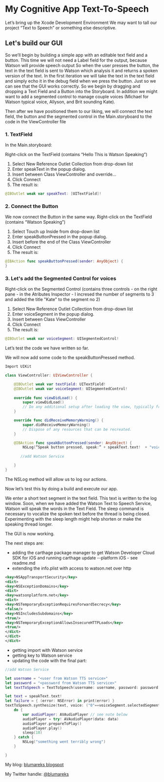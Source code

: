 # My Cognitive App Text-To-Speech
Let’s bring up the Xcode Development Environment
We may want to tall our project “Text to Speech” or something else descriptive.

## Let's build our GUI

So we’ll begin by building a simple app with an editable text field and a button.
This time we will not need a Label field for the output, because Watson will provide speech output
So when the user presses the button, the text in the text field is sent to Watson which analysis it and returns a spoken version of the text.
In the first iteration we will take the text in the text field and simply echo it in the debug field when we press the button. Just so we can see that the GUI works correctly.
So we begin by dragging and dropping a Text Field and a Button into the Storyboard. In addition we might want to add a segmented control to manage couple voices (Michael for Watson typical voice, Allyson, and Brit sounding Kate).

Then after we have positioned them to our liking, we will connect the text field, the button and the segmented control in the Main.storyboard to the code in the ViewController file

### 1. TextField

In the Main.storyboard:

Right-click on the TextField (contains “Hello This is Watson Speaking”)
1.	Select New Reference Outlet Collection from drop-down list
2.	Enter speakText in the popup dialog.
3.	Insert between Class ViewController and override… 
4.	Click Connect
5.	The result is: 
```swift
@IBOutlet weak var speakText: [UITextField]!
```

### 2. Connect the Button

We now connect the Button in the same way.
Right-click on the TextField (contains “Watson Speaking”)
1.	Select Touch up Inside from drop-down list
2.	Enter speakButtonPressed in the popup dialog.
3.	Insert before the end of the Class ViewController
4.	Click Connect
5.	The result is:
```swift
@IBAction func speakButtonPressed(sender: AnyObject) {
}
```
### 3. Let's add the Segmented Control for voices
Right-click on the Segmented Control (contains three controls - on the right pane - in the Atributes Inspector - I incresed the number of segments to 3 and added the title "Kate" to the segment no 2)
1.	Select New Reference Outlet Collection from drop-down list
2.	Enter voiceSegment in the popup dialog.
3.	Insert between Class ViewController
4.	Click Connect
5.	The result is: 

```swift
@IBOutlet weak var voiceSegment: UISegmentedControl!
```

Let’s test the code we have written so far.

We will now add some code to the speakButtonPressed method.
```swift
Import UIKit

class ViewController: UIViewController {

    @IBOutlet weak var textField: UITextField!
    @IBOutlet weak var voiceSegment: UISegmentedControl!
        
    override func viewDidLoad() {
        super.viewDidLoad()
        // Do any additional setup after loading the view, typically from a nib.
    }

    override func didReceiveMemoryWarning() {
        super.didReceiveMemoryWarning()
        // Dispose of any resources that can be recreated.
    }

    @IBAction func speakButtonPressed(sender: AnyObject) {
        NSLog(“Speak button pressed, speak:” + speakText.text!  + "voice segment" + voiceSegment.selectedSegmentIndex.description)
        
       //add Watson Service         

    }
}
```

The NSLog method will allow us to log our actions. 

Now let’s test this by doing a build and execute our app.

We enter a short text segment in the text field. This text is written to the log window. Soon, when we have added the Watson Text to Speech Service, Watson will speak the words in the Text Field.
The sleep command is necessary to vocalize the spoken text before the thread is being closed. Experimenting with the sleep length might help shorten or make the speaking thread longer.

The GUI is now working.  

The next steps are:
- adding the carthage package manager to get Watson Developer Cloud SDK for iOS and running carthage update --platform iOS - see readme.md
- extending the info.plist with access to watson.net over http
```xml
<key>NSAppTransportSecurity</key>
<dict>
<key>NSExceptionDomains</key>
<dict>
<key>watsonplatform.net</key>
<dict>
<key>NSTemporaryExceptionRequiresForwardSecrecy</key>
<false/>
<key>NSIncludesSubdomains</key>
<true/>
<key>NSTemporaryExceptionAllowsInsecureHTTPLoads</key>
<true/>
</dict>
</dict>
</dict>
```
- getting import with Watson service
- getting key to Watson service
- updating the code with the final part:
```swift
//add Watson Service

let username = "<user from Watson TTS service>"
let password = "<password from Watson TTS service>"
let textToSpeech = TextToSpeech(username: username, password: password)

let text = speakText.text!
let failure = { (error: NSError) in print(error) }
textToSpeech.synthesize(text, voice: ("0"==voiceSegment.selectedSegmentIndex.description ? SynthesisVoice.US_Michael : ( "1"==voiceSegment.selectedSegmentIndex.description ? SynthesisVoice.US_Allison : SynthesisVoice.GB_Kate)), failure: failure) { data in
    do {
        var audioPlayer: AVAudioPlayer // see note below
        audioPlayer = try! AVAudioPlayer(data: data)
        audioPlayer.prepareToPlay()
        audioPlayer.play()
        sleep(10)
    } catch {
        NSLog("something went terribly wrong")
    }

}
```

My blog: [blumareks blogspot](http://blumareks.blogspot.com/2016/03/blue-reporter-v21-gets-cognitive-in.html)

My Twitter handle: [@blumareks](https://twitter.com/blumareks)
